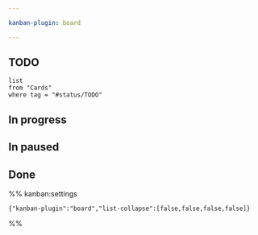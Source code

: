```yaml
---

kanban-plugin: board

---
```


## TODO

```dataview
list 
from "Cards"
where tag = "#status/TODO" 
```


## In progress



## In paused



## Done





%% kanban:settings
```
{"kanban-plugin":"board","list-collapse":[false,false,false,false]}
```
%%